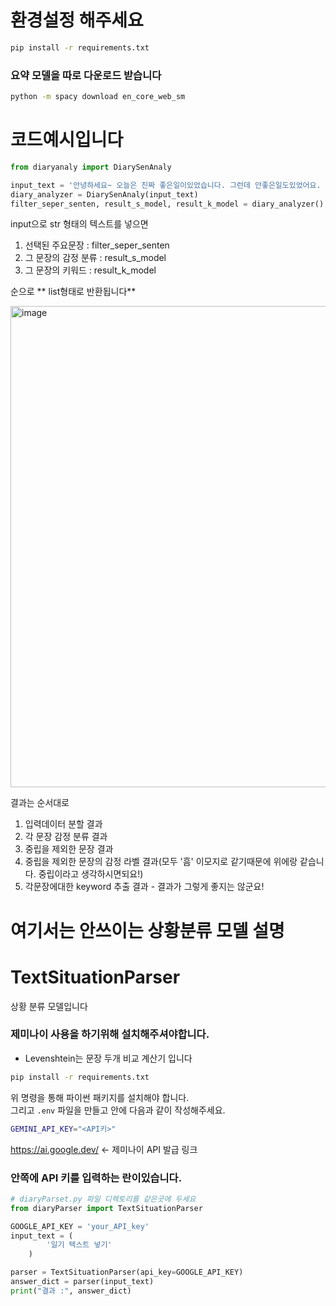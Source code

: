 # 환경설정 해주세요
```bash
pip install -r requirements.txt
```

### 요약 모델을 따로 다운로드 받습니다
```bash
python -m spacy download en_core_web_sm
```
# 코드예시입니다

```python
from diaryanaly import DiarySenAnaly

input_text = '안녕하세요~ 오늘은 진짜 좋은일이있었습니다. 그런데 안좋은일도있었어요. 코드를 짜는데 집중이 하나도안되네..'
diary_analyzer = DiarySenAnaly(input_text)
filter_seper_senten, result_s_model, result_k_model = diary_analyzer()
```

input으로 str 형태의 텍스트를 넣으면 
1. 선택된 주요문장 : filter_seper_senten
2. 그 문장의 감정 분류 : result_s_model
3. 그 문장의 키워드 : result_k_model
   
순으로 ** list형태로 반환됩니다**


<img width="770" alt="image" src="https://github.com/user-attachments/assets/1cb30023-5e7a-447a-9124-492df3e8fd52">

결과는 순서대로 
1. 입력데이터 분할 결과
2. 각 문장 감정 분류 결과
3. 중립을 제외한 문장 결과
4. 중립을 제외한 문장의 감정 라벨 결과(모두 '흠' 이모지로 같기때문에 위에랑 같습니다. 중립이라고 생각하시면되요!)
5. 각문장에대한 keyword 추출 결과 - 결과가 그렇게 좋지는 않군요!


# 여기서는 안쓰이는 상황분류 모델 설명
# TextSituationParser
상황 분류 모델입니다

### 제미나이 사용을 하기위해 설치해주셔야합니다.
-  Levenshtein는 문장 두개 비교 계산기 입니다

```bash
pip install -r requirements.txt
```
위 명령을 통해 파이썬 패키지를 설치해야 합니다.  
그리고 `.env` 파일을 만들고 안에 다음과 같이 작성해주세요.

```bash
GEMINI_API_KEY="<API키>"
```

https://ai.google.dev/ <- 제미나이 API 발급 링크
### 안쪽에 API 키를 입력하는 란이있습니다.
```python
# diaryParset.py 파일 디렉토리를 같은곳에 두세요
from diaryParser import TextSituationParser

GOOGLE_API_KEY = 'your_API_key'
input_text = (
        '일기 텍스트 넣기'
    )

parser = TextSituationParser(api_key=GOOGLE_API_KEY)
answer_dict = parser(input_text)
print("결과 :", answer_dict)

```
